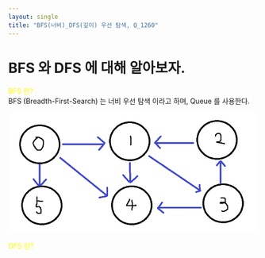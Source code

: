 ```yaml
---
layout: single
title: "BFS(너비)_DFS(깊이) 우선 탐색, Q_1260"
---
```


# BFS 와 DFS 에 대해 알아보자.

<span style="color:yellow"> BFS 란? </span> <br>
BFS (Breadth-First-Search) 는 너비 우선 탐색 이라고 하며, Queue 를 사용한다.

<img src="https://github.com/GonoBae/GonoBae.github.io/blob/master/assets/data/Graph.png"/>

<span style="color:yellow"> DFS 란? </span> <br>


